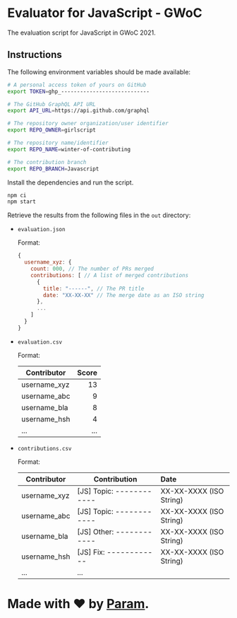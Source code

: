 # Evaluator for JavaScript - GWoC
The evaluation script for JavaScript in GWoC 2021.

## Instructions
The following environment variables should be made available:
```bash
# A personal access token of yours on GitHub
export TOKEN=ghp_----------------------------

# The GitHub GraphQL API URL
export API_URL=https://api.github.com/graphql

# The repository owner organization/user identifier
export REPO_OWNER=girlscript

# The repository name/identifier
export REPO_NAME=winter-of-contributing

# The contribution branch
export REPO_BRANCH=Javascript
```

Install the dependencies and run the script.
```bash
npm ci
npm start
```

Retrieve the results from the following files in the `out` directory:
- `evaluation.json`
  
  Format:
  ```js
  {
    username_xyz: {
      count: 000, // The number of PRs merged
      contributions: [ // A list of merged contributions
        {
          title: "------", // The PR title
          date: "XX-XX-XX" // The merge date as an ISO string
        },
        ...
      ]
    }
  }
  ```
- `evaluation.csv`
  
  Format:

  | Contributor | Score |
  | ---         | --:   |
  | username_xyz | 13 |
  | username_abc | 9 |
  | username_bla | 8 |
  | username_hsh | 4 |
  | ... | ... |
- `contributions.csv`
  
  Format:

  | Contributor | Contribution | Date |
  | ---         | ---          | :--  |
  | username_xyz | \[JS\] Topic: ------------ | XX-XX-XXXX (ISO String) |
  | username_abc | \[JS\] Topic: ------------  | XX-XX-XXXX (ISO String) |
  | username_bla | \[JS\] Other: ------------  | XX-XX-XXXX (ISO String) |
  | username_hsh | \[JS\] Fix: ------------  | XX-XX-XXXX (ISO String) |
  | ... | ... |

# Made with ❤ by [Param](https://www.paramsid.com).